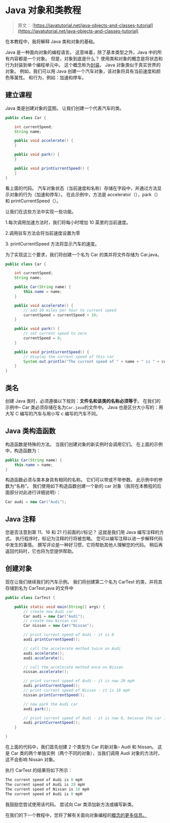# Java 对象和类教程

> 原文： [https://javatutorial.net/java-objects-and-classes-tutorial](https://javatutorial.net/java-objects-and-classes-tutorial)

在本教程中，我将解释 Java 类和对象的基础。

Java 是一种面向对象的编程语言。 这意味着，除了基本类型之外，Java 中的所有内容都是一个对象。 但是，对象到底是什么？ 使用类和对象的概念是将状态和行为封装到单个编程单元中。 这个概念称为[封装](https://javatutorial.net/java-encapsulation-example)。 Java 对象类似于真实世界的对象。 例如，我们可以用 Java 创建一个汽车对象，该对象将具有当前速度和颜色等属性。 和行为，例如：加速和停车。

## 建立课程

Java 类是创建对象的蓝图。 让我们创建一个代表汽车的类。

```java
public class Car {

	int currentSpeed;
	String name;

	public void accelerate() {	
	}

	public void park() {
	}

	public void printCurrentSpeed() {
	}
}
```

看上面的代码。 汽车对象状态（当前速度和名称）存储在字段中，并通过方法显示对象的行为（加速和停车）。 在此示例中，方法是 accelerator（），park（）和 printCurrentSpeed（）。

让我们在这些方法中实现一些功能。

1.每次调用加速方法时，我们将每小时增加 10 英里的当前速度。

2.调用驻车方法会将当前速度设置为零

3\. printCurrentSpeed 方法将显示汽车的速度。

为了实现这三个要求，我们将创建一个名为 Car 的类并将文件存储为 Car.java。

```java
public class Car {

	int currentSpeed;
	String name;

	public Car(String name) {
		this.name = name;
	}

	public void accelerate() {
		// add 10 miles per hour to current speed
		currentSpeed = currentSpeed + 10;
	}

	public void park() {
		// set current speed to zero
		currentSpeed = 0;
	}

	public void printCurrentSpeed() {
		// display the current speed of this car
		System.out.println("The current speed of " + name + " is " + currentSpeed + " mpH");
	}
}
```

## 类名

创建 Java 类时，必须遵循以下规则：**文件名和该类的名称必须等于**。 在我们的示例中– Car 类必须存储在名为`Car.java`的文件中。 Java 也是区分大小写的：用大写 C 编写的汽车与用小写 c 编写的汽车不同。

## Java 类构造函数

构造函数是特殊的方法。 当我们创建对象的新实例时会调用它们。 在上面的示例中，构造函数为：

```java
public Car(String name) {
	this.name = name;
}
```

构造函数必须与类本身具有相同的名称。 它们可以带或不带参数。 此示例中的参数为“名称”。 我们使用如下构造函数创建一个新的 car 对象（我将在本教程的后面部分对此进行详细说明）：

```java
Car audi = new Car("Audi");
```

## Java 注释

您是否注意到第 11、16 和 21 行前面的//标记？ 这就是我们用 Java 编写注释的方式。 执行程序时，标记为注释的行将被忽略。 您可以编写注释以进一步解释代码中发生的事情。 撰写评论是一种好习惯，它将帮助其他人理解您的代码。 稍后再返回代码时，它也将为您提供帮助。

## 创建对象

现在让我们继续我们的汽车示例。 我们将创建第二个名为 CarTest 的类，并将其存储到名为 CarTest.java 的文件中

```java
public class CarTest {

	public static void main(String[] args) {
		// create new Audi car
		Car audi = new Car("Audi");
		// create new Nissan car
		Car nissan = new Car("Nissan");

		// print current speed of Audi - it is 0 
		audi.printCurrentSpeed();

		// call the accelerate method twice on Audi
		audi.accelerate();
		audi.accelerate();

		// call the accelerate method once on Nissan
		nissan.accelerate();

		// print current speed of Audi - it is now 20 mpH
		audi.printCurrentSpeed();
		// print current speed of Nissan - it is 10 mpH
		nissan.printCurrentSpeed();

		// now park the Audi car
		audi.park();

		// print current speed of Audi - it is now 0, because the car is parked
		audi.printCurrentSpeed();
	}

}
```

在上面的代码中，我们首先创建 2 个类型为 Car 的新对象– Audi 和 Nissan。 这是 Car 类的两个单独实例（两个不同的对象），当我们调用 Audi 对象的方法时，这不会影响 Nissan 对象。

执行 CarTest 的结果将如下所示：

```java
The current speed of Audi is 0 mpH
The current speed of Audi is 20 mpH
The current speed of Nissan is 10 mpH
The current speed of Audi is 0 mpH
```

我鼓励您尝试使用该代码。 尝试向 Car 类添加新方法或编写新类。

在我们的下一个教程中，您将了解有关面向对象编程的[概念的更多信息。](https://javatutorial.net/java-oop)